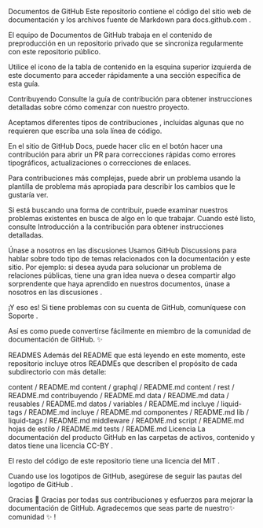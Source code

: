 Documentos de GitHub
Este repositorio contiene el código del sitio web de documentación y los archivos fuente de Markdown para docs.github.com .

El equipo de Documentos de GitHub trabaja en el contenido de preproducción en un repositorio privado que se sincroniza regularmente con este repositorio público.

Utilice el icono de la tabla de contenido en la esquina superior izquierda de este documento para acceder rápidamente a una sección específica de esta guía.

Contribuyendo
Consulte la guía de contribución para obtener instrucciones detalladas sobre cómo comenzar con nuestro proyecto.

Aceptamos diferentes tipos de contribuciones , incluidas algunas que no requieren que escriba una sola línea de código.

En el sitio de GitHub Docs, puede hacer clic en el botón hacer una contribución para abrir un PR para correcciones rápidas como errores tipográficos, actualizaciones o correcciones de enlaces.



Para contribuciones más complejas, puede abrir un problema usando la plantilla de problema más apropiada para describir los cambios que le gustaría ver.

Si está buscando una forma de contribuir, puede examinar nuestros problemas existentes en busca de algo en lo que trabajar. Cuando esté listo, consulte Introducción a la contribución para obtener instrucciones detalladas.

Únase a nosotros en las discusiones
Usamos GitHub Discussions para hablar sobre todo tipo de temas relacionados con la documentación y este sitio. Por ejemplo: si desea ayuda para solucionar un problema de relaciones públicas, tiene una gran idea nueva o desea compartir algo sorprendente que haya aprendido en nuestros documentos, únase a nosotros en las discusiones .

¡Y eso es!
Si tiene problemas con su cuenta de GitHub, comuníquese con Soporte .

Así es como puede convertirse fácilmente en miembro de la comunidad de documentación de GitHub. ✨

READMES
Además del README que está leyendo en este momento, este repositorio incluye otros READMEs que describen el propósito de cada subdirectorio con más detalle:

content / README.md
content / graphql / README.md
content / rest / README.md
contribuyendo / README.md
data / README.md
data / reusables / README.md
datos / variables / README.md
incluye / liquid-tags / README.md
incluye / README.md
componentes / README.md
lib / liquid-tags / README.md
middleware / README.md
script / README.md
hojas de estilo / README.md
tests / README.md
Licencia
La documentación del producto GitHub en las carpetas de activos, contenido y datos tiene una licencia CC-BY .

El resto del código de este repositorio tiene una licencia del MIT .

Cuando use los logotipos de GitHub, asegúrese de seguir las pautas del logotipo de GitHub .

Gracias 💜
Gracias por todas sus contribuciones y esfuerzos para mejorar la documentación de GitHub. Agradecemos que seas parte de nuestro✨ comunidad ✨ !
